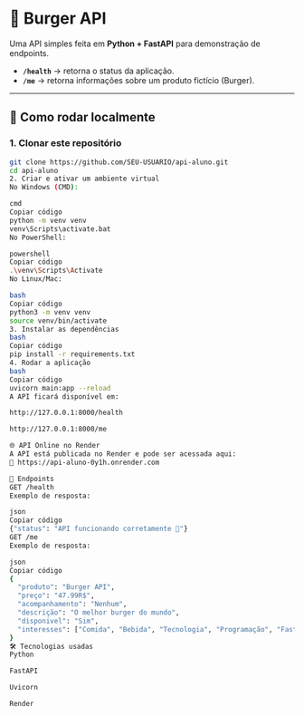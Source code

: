 # 🍔 Burger API

Uma API simples feita em **Python + FastAPI** para demonstração de endpoints.

- **`/health`** → retorna o status da aplicação.  
- **`/me`** → retorna informações sobre um produto fictício (Burger).

---

## 🚀 Como rodar localmente

### 1. Clonar este repositório
```bash
git clone https://github.com/SEU-USUARIO/api-aluno.git
cd api-aluno
2. Criar e ativar um ambiente virtual
No Windows (CMD):

cmd
Copiar código
python -m venv venv
venv\Scripts\activate.bat
No PowerShell:

powershell
Copiar código
.\venv\Scripts\Activate
No Linux/Mac:

bash
Copiar código
python3 -m venv venv
source venv/bin/activate
3. Instalar as dependências
bash
Copiar código
pip install -r requirements.txt
4. Rodar a aplicação
bash
Copiar código
uvicorn main:app --reload
A API ficará disponível em:

http://127.0.0.1:8000/health

http://127.0.0.1:8000/me

🌐 API Online no Render
A API está publicada no Render e pode ser acessada aqui:
🔗 https://api-aluno-0y1h.onrender.com

📌 Endpoints
GET /health
Exemplo de resposta:

json
Copiar código
{"status": "API funcionando corretamente 🚀"}
GET /me
Exemplo de resposta:

json
Copiar código
{
  "produto": "Burger API",
  "preço": "47.99R$",
  "acompanhamento": "Nenhum",
  "descrição": "O melhor burger do mundo",
  "disponivel": "Sim",
  "interesses": ["Comida", "Bebida", "Tecnologia", "Programação", "FastAPI"]
}
🛠️ Tecnologias usadas
Python

FastAPI

Uvicorn

Render

